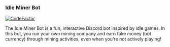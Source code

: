 ### Idle Miner Bot

[![CodeFactor](https://www.codefactor.io/repository/github/s3tra/idle-miner-bot/badge)](https://www.codefactor.io/repository/github/s3tra/idle-miner-bot)

The Idle Miner Bot is a fun, interactive Discord bot inspired by idle games. In this bot, you run your own mining company and earn fake money (bot currency) through mining activities, even when you're not actively playing!
